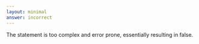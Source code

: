 ```yaml
---
layout: minimal
answer: incorrect 
---
```


The statement is too complex and error prone, essentially resulting in false.
